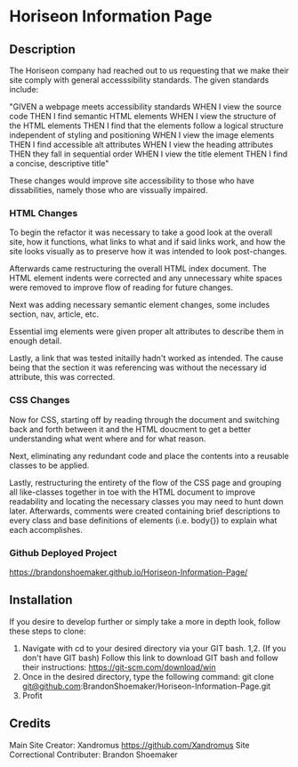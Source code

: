 # Horiseon Information Page

## Description

The Horiseon company had reached out to us requesting that we make their site comply with general accesssibility standards. The given standards include:

"GIVEN a webpage meets accessibility standards
WHEN I view the source code
THEN I find semantic HTML elements
WHEN I view the structure of the HTML elements
THEN I find that the elements follow a logical structure independent of styling and positioning
WHEN I view the image elements
THEN I find accessible alt attributes
WHEN I view the heading attributes
THEN they fall in sequential order
WHEN I view the title element
THEN I find a concise, descriptive title"

These changes would improve site accessibility to those who have dissabilities, namely those who are vissually impaired. 

### HTML Changes

To begin the refactor it was necessary to take a good look at the overall site, how it functions, what links to what and if said links work, and how the site looks visually as to preserve how it was intended to look post-changes.

Afterwards came restructuring the overall HTML index document. The HTML element indents were corrected and any unnecessary white spaces were removed to improve flow of reading for future changes.

Next was adding necessary semantic element changes, some includes section, nav, article, etc.

Essential img elements were given proper alt attributes to describe them in enough detail.

Lastly, a link that was tested initailly hadn't worked as intended. The cause being that the section it was referencing was without the necessary id attribute, this was corrected.

### CSS Changes

Now for CSS, starting off by reading through the document and switching back and forth between it and the HTML doucment to get a better understanding what went where and for what reason.

Next, eliminating any redundant code and place the contents into a reusable classes to be applied.

Lastly, restructuring the entirety of the flow of the CSS page and grouping all like-classes together in toe with the HTML document to improve readability and locating the necessary classes you may need to hunt down later. Afterwards, comments were created containing brief descriptions to every class and base definitions of elements (i.e. body{}) to explain what each accomplishes.

### Github Deployed Project

https://brandonshoemaker.github.io/Horiseon-Information-Page/

## Installation

If you desire to develop further or simply take a more in depth look, follow these steps to clone:

1. Navigate with cd to your desired directory via your GIT bash. 
1,2. (If you don't have GIT bash) Follow this link to download GIT bash and follow their instructions: https://git-scm.com/download/win
2. Once in the desired directory, type the following command: git clone git@github.com:BrandonShoemaker/Horiseon-Information-Page.git
3. Profit

## Credits
Main Site Creator: Xandromus https://github.com/Xandromus
Site Correctional Contributer: Brandon Shoemaker